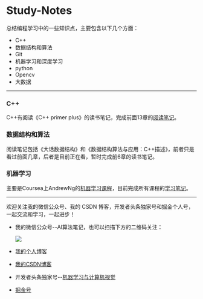 # Study-Notes

总结编程学习中的一些知识点，主要包含以下几个方面：

- C++
- 数据结构和算法
- Git
- 机器学习和深度学习
- python
- Opencv
- 大数据

------

### C++

C++有阅读《C++ primer plus》的读书笔记，完成前面13章的[阅读笔记](https://github.com/ccc013/Study-Notes/tree/master/C%2B%2B/%E8%AF%BB%E4%B9%A6%E7%AC%94%E8%AE%B0/C%2B%2B%20primer%20plus)。

### 数据结构和算法

阅读笔记包括《大话数据结构》和《数据结构算法与应用：C++描述》，前者只是看过前面几章，后者是目前正在看，暂时完成前6章的读书笔记。

### 机器学习

主要是Coursea上AndrewNg的[机器学习课程](https://www.coursera.org/learn/machine-learning)，目前完成所有课程的[学习笔记](https://github.com/ccc013/Study-Notes/tree/master/MachineLearningStudy/%E6%9C%BA%E5%99%A8%E5%AD%A6%E4%B9%A0%E7%AC%94%E8%AE%B0)。

------

欢迎关注我的微信公众号、我的 CSDN 博客，开发者头条独家号和掘金个人号，一起交流和学习，一起进步！

- 我的微信公众号--AI算法笔记，也可以扫描下方的二维码关注：

  ![](https://img-blog.csdnimg.cn/20210620155918137.jpeg#pic_center)

- [我的个人博客](http://ccc013.github.io)

- [我的CSDN博客](https://blog.csdn.net/lc013)

- 开发者头条独家号--[机器学习与计算机视觉](https://toutiao.io/subjects/1584)

- [掘金号](https://juejin.im/user/5697a5e860b2608e6c4a6128/shares)



